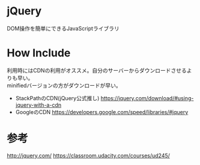 # jQuery
DOM操作を簡単にできるJavaScriptライブラリ  


# How Include
利用時にはCDNの利用がオススメ。自分のサーバーからダウンロードさせるよりも早い。  
minifiedバージョンの方がダウンロードが早い。  

* StackPathのCDN(jQuery公式推し)
https://jquery.com/download/#using-jquery-with-a-cdn
* GoogleのCDN
https://developers.google.com/speed/libraries/#jquery


# 参考
http://jquery.com/
https://classroom.udacity.com/courses/ud245/
